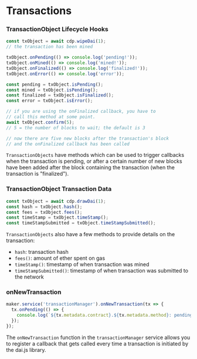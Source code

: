 # Transactions

### TransactionObject Lifecycle Hooks

```javascript
const txObject = await cdp.wipeDai(1);
// the transaction has been mined

txObject.onPending(() => console.log('pending!'));
txObject.onMined(() => console.log('mined!'));
txObject.onFinalized(() => console.log('finalized!'));
txObject.onError(() => console.log('error'));

const pending = txObject.isPending();
const mined = txObject.isPending();
const finalized = txObject.isFinalized();
const error = txObject.isError();

// if you are using the onFinalized callback, you have to
// call this method at some point.
await txObject.confirm(5);
// 5 = the number of blocks to wait; the default is 3

// now there are five new blocks after the transaction's block
// and the onFinalized callback has been called
```

`TransactionObjects` have methods which can be used to trigger
callbacks when the transaction is pending, or after a certain number of new
blocks have been added after the block containing the transaction (when the
transaction is "finalized").

### TransactionObject Transaction Data

```javascript
const txObject = await cdp.drawDai(1);
const hash = txObject.hash();
const fees = txObject.fees();
const timeStamp = txObject.timeStamp();
const timeStampSubmitted = txObject.timeStampSubmitted();
```

`TransactionObjects` also have a few methods to provide details on the transaction:
* `hash`: transaction hash
* `fees()`: amount of ether spent on gas
* `timeStamp()`: timestamp of when transaction was mined
* `timeStampSubmitted()`: timestamp of when transaction was submitted to the network


### onNewTransaction

```javascript
maker.service('transactionManager').onNewTransaction(tx => {
  tx.onPending(() => {
    console.log(`${tx.metadata.contract}.${tx.metadata.method}: pending`);
  });
});
```

The `onNewTransaction` function in the `transactionManager` service allows you to register a callback that gets called every time a transaction is initiated by the dai.js library.
